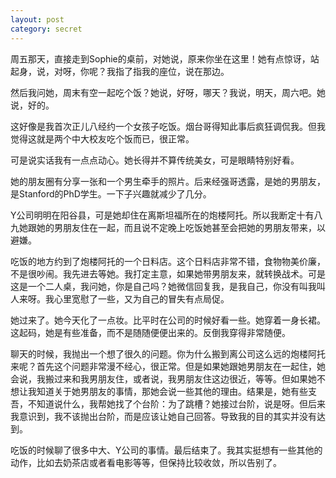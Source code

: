 ```yaml
---
layout: post
category: secret
---
```


周五那天，直接走到Sophie的桌前，对她说，原来你坐在这里！她有点惊讶，站起身，说，对呀，你呢？我指了指我的座位，说在那边。

然后我问她，周末有空一起吃个饭？她说，好呀，哪天？我说，明天，周六吧。她说，好的。

这好像是我首次正儿八经约一个女孩子吃饭。烟台哥得知此事后疯狂调侃我。但我觉得这就是两个中大校友吃个饭而已，很正常。

可是说实话我有一点点动心。她长得并不算传统美女，可是眼睛特别好看。

她的朋友圈有分享一张和一个男生牵手的照片。后来经强哥透露，是她的男朋友，是Stanford的PhD学生。一下子兴趣就减少了几分。

Y公司明明在阳谷县，可是她却住在离斯坦福所在的炮楼阿托。所以我断定十有八九她跟她的男朋友住在一起，而且说不定晚上吃饭她甚至会把她的男朋友带来，以避嫌。

吃饭的地方约到了炮楼阿托的一个日料店。这个日料店非常不错，食物物美价廉，不是很吵闹。我先进去等她。我打定主意，如果她带男朋友来，就转换战术。可是这是一个二人桌，我问她，你是自己吗？她微信回复我，是我自己，你没有叫我叫人来呀。我心里宽慰了一些，又为自己的冒失有点局促。

她过来了。她今天化了一点妆。比平时在公司的时候好看一些。她穿着一身长裙。这起码，她是有些准备，而不是随随便便出来的。反倒我穿得非常随便。

聊天的时候，我抛出一个想了很久的问题。你为什么搬到离公司这么远的炮楼阿托来呢？首先这个问题非常漫不经心，很正常。但是如果她跟她男朋友在一起住，她会说，我搬过来和我男朋友住，或者说，我男朋友住这边很近，等等。但如果她不想让我知道关于她男朋友的事情，那她会说一些其他的理由。结果是，她有些支吾，不知道说什么，我帮她找了个台阶：为了跳槽？她接过台阶，说是呀。但后来我意识到，我不该抛出台阶，而是应该让她自己回答。导致我的目的其实并没有达到。

吃饭的时候聊了很多中大、Y公司的事情。最后结束了。我其实挺想有一些其他的动作，比如去奶茶店或者看电影等等，但保持比较收敛，所以告别了。